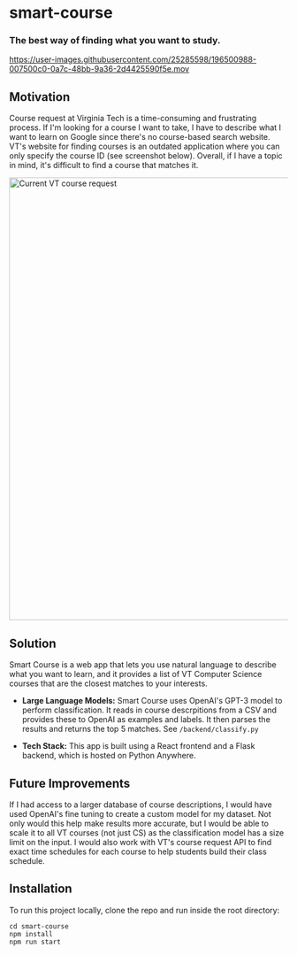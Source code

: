 # smart-course

### The best way of finding what you want to study.


https://user-images.githubusercontent.com/25285598/196500988-007500c0-0a7c-48bb-9a36-2d4425590f5e.mov


## Motivation

Course request at Virginia Tech is a time-consuming and frustrating process. If I'm looking for a course I want to take, I have to describe what I want to learn on Google since there's no course-based search website. VT's website for finding courses is an outdated application where you can only specify the course ID (see screenshot below). Overall, if I have a topic in mind, it's difficult to find a course that matches it. 

<img width="800" alt="Current VT course request" src="https://user-images.githubusercontent.com/25285598/196500965-579bef19-72d6-4321-beae-f66406c18c19.png">

## Solution

Smart Course is a web app that lets you use natural language to describe what you want to learn, and it provides a list of VT Computer Science courses that are the closest matches to your interests. 

- **Large Language Models:** Smart Course uses OpenAI's GPT-3 model to perform classification. It reads in course descrpitions from a CSV and provides these to OpenAI as examples and labels. It then parses the results and returns the top 5 matches. See `/backend/classify.py`

- **Tech Stack:** This app is built using a React frontend and a Flask backend, which is hosted on Python Anywhere.

## Future Improvements

If I had access to a larger database of course descriptions, I would have used OpenAI's fine tuning to create a custom model for my dataset. Not only would this help make results more accurate, but I would be able to scale it to all VT courses (not just CS) as the classification model has a size limit on the input. I would also work with VT's course request API to find exact time schedules for each course to help students build their class schedule.

## Installation

To run this project locally, clone the repo and run inside the root directory:

```
cd smart-course
npm install
npm run start
```
